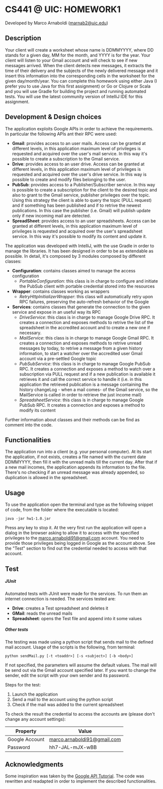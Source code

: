 CS441 @ UIC: HOMEWORK1
====================
Developed by Marco Arnaboldi (marnab2@uic.edu)

Description
--------------------
Your client will create a worksheet whose name is DDMMYYYY, where DD stands for a given day, MM for the month, and YYYY is for the year. Your client will listen to your Gmail account and will check to see if new messages arrived. When the client detects new messages, it extracts the time of their delivery and the subjects of the newly delivered message and it insert this information into the corresponding cells in the worksheet for the given day/month/year. You can complete this homework using either Java (I prefer you to use Java for this first assignment) or Go or Clojure or Scala and you will use Gradle for building the project and running automated tests. You will use the latest community version of IntelliJ IDE for this assignment.

Development & Design choices
-----------------
The application exploits Google APIs in order to achieve the requirements. In particular the following APIs ant their RPC were used:

+ **Gmail**: provides access to an user mails. Access can be granted at different levels, in this application maximum level of privileges is requested and acquired over the user's mail service. In this way it's possible to create a subscription to the Gmail service.
+ **Drive**: provides access to an user drive. Access can be granted at different levels, in this application maximum level of privileges is requested and acquired over the user's drive service. In this way is possible to create and modify files belonging to the user.
+ **PubSub**: provides access to a Publisher/Subscriber service. In this way is possible to create a subscription for the client to the desired topic and also to grant to the Gmail service, publisher privileges over the topic. Using this strategy the client is able to query the topic (PULL request) and if something has been published and if to retrive the newest publications. In this case the publisher (i.e. Gmail) will publish update only if new incoming mail are detected.
+ **SpreadSheet**: provides access to an user spreadsheets. Access can be granted at different levels, in this application maximum level of privileges is requested and acquired over the user's spreadsheet service. In this way it's possible to modify its content and update it.

The application was developed with IntelliJ, with the use Gradle in order to manage the libraries. It has been designed in order to be as extendable as possible.
In detail, it's composed by 3 modules composed by different classes:

+ **Configuration**: contains classes aimed to manage the access configuration
    + *PortableConfiguration*: this class is in charge to configure and initiate the PubSub client with portable credential stored into the resources
+ **Wrapper**: contains classes working as wrappers
    + *RetryHttpInitializerWrapper*: this class will automatically retry upon RPC failures, preserving the auto-refresh behavior of the Google
+ **Services**: contains classes that generate the connection to the given service and expose in an useful way its RPC
    + *DriveService*: this class is in charge to manage Google Drive RPC. It creates a connection and exposes methods to retrive the list of the spreadsheet in the accredited account and to create a new one if necessary.
    + *MailService*: this class is in charge to manage Google Gmail RPC. It creates a connection and exposes methods to retrive unread messages by today, to retrive a message from a given history information, to start a watcher over the accredited user Gmail account via a pre-settled Google topic
    + *PubSubService*: this class is in charge to manage Google PubSub RPC. It creates a connection and exposes a method to watch over a subscription via PULL request and if a new publication is available it retrieves it and call the correct service to handle it (i.e. in this application the retrieved publication is a message containing the history changeLog  - when a mail comes- of the Gmail service, so the MailService is called in order to retrieve the just income mail)
    + *SpreadsheetService*: this class is in charge to manage Google PubSub RPC. It creates a connection and exposes a method to modify its content

Further information about classes and their methods can be find as comment into the code.

Functionalities
----------------

The application run into a client (e.g. your personal computer). At its start the application, if not exists, creates a file named with the current date DDMMYYYY, then fill it with the unread mails till the current day. After that if a new mail incomes, the application appends its information to the file. There's no checking if an unread message was already appended, so duplication is allowed in the spreadsheet.

Usage
----------------

To use the application open the terminal and type as the following snippet of code, from the folder where the executable is located:

`java -jar hw1-1.0.jar`

Press any key to stop it.
At the very first run the application will open a dialog in the browser asking to allow it to access with the specified privileges to the marco.arnaboldi91@gmail.com account. You need to provide those privileges being logged in Google as the account above. See the "Test" section to find out the credential needed to access with that account.

Test
----------------
##### JUnit
Automated tests with JUnit were made for the services. To run them an internet connection is needed.
The services tested are:

+ **Drive**: creates a Test spreadsheet and deletes it
+ **GMail**: reads the unread mails
+ **Spreadsheet**: opens the Test file and append into it some values


##### Other tests
The testing was made using a python script that sends mail to the defined mail account. Usage of the scripts is the following, from terminal:

`python sendMail.py [-t <toaddr>] [-s <subject>] [-b <body>]`

If not specified, the parameters will assume the default values. The mail will be send out via the Gmail account specified later. If you want to change the sender, edit the script with your own sender and its password.

Steps for the test:

1. Launch the application
1. Send a mail to the account using the python script
1. Check if the mail was added to the current spreadsheet

To check the result the credential to access the accounts are (please don't change any account settings):

| Property       | Value                         |
| ------------- | ----------------------------- |
| Google Account| marco.arnaboldi91@gmail.com   |
| Password      | hh7-JAL-mJX-wBB               |


Acknowledgments
---------------
Some inspiration was taken by the [Google API Tutorial](https://developers.google.com). The code was rewritten and readapted in order to implement the described functionalities.